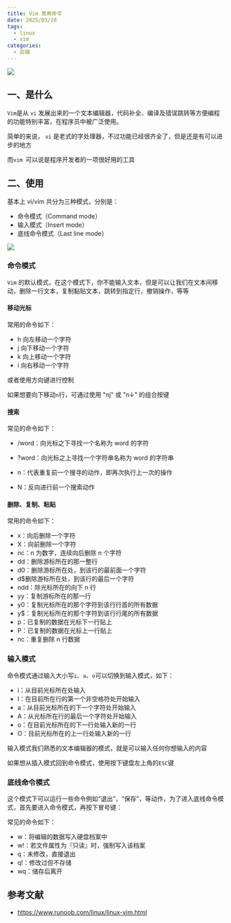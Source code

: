 ```yaml
---
title: Vim 常用命令
date: 2025/03/26
tags:
  - linux
  - vim
categories:
  - 后端
---
```


![](https://static.vue-js.com/1062b8b0-049b-11ec-8e64-91fdec0f05a1.png)

## 一、是什么

`Vim`是从 `vi` 发展出来的一个文本编辑器，代码补全、编译及错误跳转等方便编程的功能特别丰富，在程序员中被广泛使用。

简单的来说， `vi` 是老式的字处理器，不过功能已经很齐全了，但是还是有可以进步的地方

而`vim `可以说是程序开发者的一项很好用的工具

## 二、使用

基本上 vi/vim 共分为三种模式，分别是：

- 命令模式（Command mode）
- 输入模式（Insert mode）
- 底线命令模式（Last line mode）

![](https://static.vue-js.com/265a0080-03d6-11ec-a752-75723a64e8f5.png)

### 命令模式

`Vim` 的默认模式，在这个模式下，你不能输入文本，但是可以让我们在文本间移动，删除一行文本，复制黏贴文本，跳转到指定行，撤销操作，等等

#### 移动光标

常用的命令如下：

- h 向左移动一个字符
- j 向下移动一个字符
- k 向上移动一个字符
- i 向右移动一个字符

或者使用方向键进行控制

如果想要向下移动`n`行，可通过使用 "nj" 或 "n↓" 的组合按键

#### 搜索

常见的命令如下：

- /word：向光标之下寻找一个名称为 word 的字符

- ?word：向光标之上寻找一个字符串名称为 word 的字符串
- n：代表重复前一个搜寻的动作，即再次执行上一次的操作
- N：反向进行前一个搜索动作

#### 删除、复制、粘贴

常用的命令如下：

- x：向后删除一个字符
- X：向前删除一个字符
- nc：n 为数字，连续向后删除 n 个字符
- dd：删除游标所在的那一整行
- d0：删除游标所在处，到该行的最前面一个字符
- d$删除游标所在处，到该行的最后一个字符
- ndd：除光标所在的向下 n 行
- yy：复制游标所在的那一行
- y0：复制光标所在的那个字符到该行行首的所有数据
- y$：复制光标所在的那个字符到该行行尾的所有数据
- p：已复制的数据在光标下一行贴上
- P：已复制的数据在光标上一行贴上
- nc：重复删除 n 行数据

### 输入模式

命令模式通过输入大小写`i`、`a`、`o`可以切换到输入模式，如下：

- i：从目前光标所在处输入
- I：在目前所在行的第一个非空格符处开始输入
- a：从目前光标所在的下一个字符处开始输入
- A：从光标所在行的最后一个字符处开始输入
- o：在目前光标所在的下一行处输入新的一行
- O：目前光标所在的上一行处输入新的一行

输入模式我们熟悉的文本编辑器的模式，就是可以输入任何你想输入的内容

如果想从插入模式回到命令模式，使用按下键盘左上角的`ESC`键

### 底线命令模式

这个模式下可以运行一些命令例如“退出”，“保存”，等动作，为了进入底线命令模式，首先要进入命令模式，再按下冒号键：

常见的命令如下：

- w：将编辑的数据写入硬盘档案中
- w!：若文件属性为『只读』时，强制写入该档案
- q：未修改，直接退出
- q!：修改过但不存储
- wq：储存后离开

## 参考文献

- https://www.runoob.com/linux/linux-vim.html
